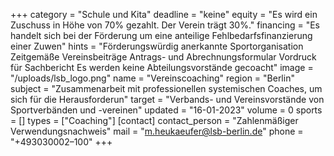 +++
category = "Schule und Kita"
deadline = "keine"
equity = "Es wird ein Zuschuss in Höhe von 70% gezahlt. Der Verein trägt 30%."
financing = "Es handelt sich bei der Förderung um eine anteilige Fehlbedarfsfinanzierung einer Zuwen"
hints = "Förderungswürdig anerkannte Sportorganisation Zeitgemäße Vereinsbeiträge Antrags- und Abrechnungsformular Vordruck für Sachbericht Es werden keine Abteilungsvorstände gecoacht"
image = "/uploads/lsb_logo.png"
name = "Vereinscoaching"
region = "Berlin"
subject = "Zusammenarbeit mit professionellen systemischen Coaches, um sich für die Herausforderun"
target = "Verbands- und Vereinsvorstände von Sportverbänden und -vereinen"
updated = "16-01-2023"
volume = 0
sports = []
types = ["Coaching"]
[contact]
contact_person = "Zahlenmäßiger Verwendungsnachweis"
mail = "m.heukaeufer@lsb-berlin.de"
phone = "+493030002–100"
+++